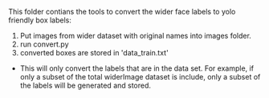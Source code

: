 This folder contians the tools to convert the wider face labels to yolo friendly
box labels:

1) Put images from wider dataset with original names into images folder. 
2) run convert.py
3) converted boxes are stored in 'data_train.txt'

* This will only convert the labels that are in the data set. For example, if
only a subset of the total widerImage dataset is include, only a subset of the 
labels will be generated and stored. 
